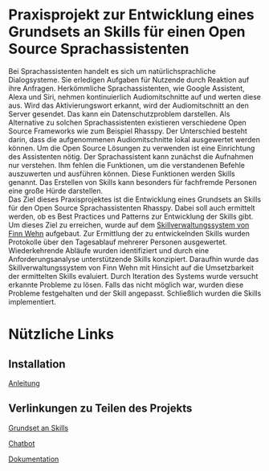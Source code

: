 # Praxisprojekt zur Entwicklung eines Grundsets an Skills für einen Open Source Sprachassistenten


Bei Sprachassistenten handelt es sich um natürlichsprachliche Dialogsysteme. Sie erledigen Aufgaben für Nutzende durch Reaktion auf ihre Anfragen. Herkömmliche Sprachassistenten, wie Google Assistent, Alexa und Siri,  nehmen kontinuierlich Audiomitschnitte auf und werten diese aus. Wird das Aktivierungswort erkannt, wird der Audiomitschnitt an den Server gesendet. Das kann ein Datenschutzproblem darstellen. Als Alternative zu solchen Sprachassistenten existieren verschiedene Open Source Frameworks wie zum Beispiel Rhasspy. Der Unterschied besteht darin, dass die aufgenommenen Audiomitschnitte lokal ausgewertet werden können. Um die Open Source Lösungen zu verwenden ist eine Einrichtung des Assistenten nötig. Der Sprachassistent kann zunächst die Aufnahmen nur verstehen. Ihm fehlen die Funktionen, um die verstandenen Befehle auszuwerten und ausführen können.  Diese Funktionen werden Skills genannt. Das Erstellen von Skills kann besonders für fachfremde Personen eine große Hürde darstellen.  
Das Ziel dieses Praxisprojektes ist die Entwicklung eines Grundsets an Skills für den Open Source Sprachassistenten Rhasspy. Dabei soll auch ermittelt werden, ob es Best Practices und Patterns zur Entwicklung der Skills gibt.   
Um dieses Ziel zu erreichen, wurde auf dem [Skillverwaltungssystem von Finn Wehn](https://github.com/fwehn/pp-voiceassistant) aufgebaut. Zur Ermittlung der zu entwickelnden Skills wurden Protokolle über den Tagesablauf mehrerer Personen ausgewertet. Wiederkehrende Abläufe wurden identifiziert und durch eine Anforderungsanalyse unterstützende Skills konzipiert. Daraufhin wurde das Skillverwaltungssystem von Finn Wehn mit Hinsicht auf die Umsetzbarkeit der ermittelten Skills evaluiert. Durch Iteration des Systems wurde versucht erkannte Probleme zu lösen. Falls das nicht möglich war, wurden diese Probleme festgehalten und der Skill angepasst. Schließlich wurden die Skills implementiert. 

# Nützliche Links

## Installation

[Anleitung](https://sjohannsen1.github.io/pp-voiceassistant/docs/installation/index/)

## Verlinkungen zu Teilen des Projekts

[Grundset an Skills](./src/client/skills/) <br>

[Chatbot](./src/discord_client/) <br>

[Dokumentation](https://sjohannsen1.github.io/pp-voiceassistant/) <br>